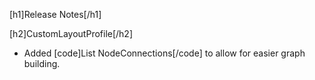 [h1]Release Notes[/h1]

[h2]CustomLayoutProfile[/h2]

- Added [code]List<NodeConnection> NodeConnections[/code] to allow for easier graph building.